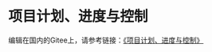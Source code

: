 # 项目计划、进度与控制

编辑在国内的Gitee上，请参考链接：[《项目计划、进度与控制》](https://gitee.com/wfhu/reading-notes/tree/master/%E9%A1%B9%E7%9B%AE%E8%AE%A1%E5%88%92%E3%80%81%E8%BF%9B%E5%BA%A6%E4%B8%8E%E6%8E%A7%E5%88%B6)

